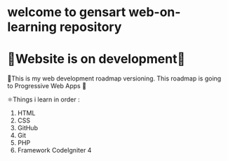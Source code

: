 # welcome to gensart web-on-learning repository
# 🚧Website is on development🚧

🌳This is my web development roadmap versioning. This roadmap is going to Progressive Web Apps 🌆

⚛️Things i learn in order :

1.  HTML
2.  CSS
3.  GitHub
4.  Git
5.  PHP
6.  Framework CodeIgniter 4
